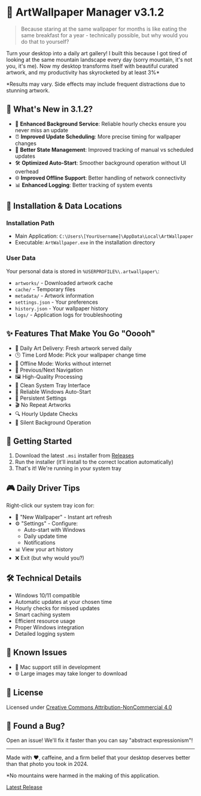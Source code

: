 # 🎨 ArtWallpaper Manager v3.1.2

> Because staring at the same wallpaper for months is like eating the same breakfast for a year - technically possible, but why would you do that to yourself?

Turn your desktop into a daily art gallery! I built this because I got tired of looking at the same mountain landscape every day (sorry mountain, it's not you, it's me). Now my desktop transforms itself with beautiful curated artwork, and my productivity has skyrocketed by at least 3%* 

*Results may vary. Side effects may include frequent distractions due to stunning artwork.

## 🌟 What's New in 3.1.2?

- 🎯 **Enhanced Background Service**: Reliable hourly checks ensure you never miss an update
- ⏰ **Improved Update Scheduling**: More precise timing for wallpaper changes
- 🔄 **Better State Management**: Improved tracking of manual vs scheduled updates
- 🛠️ **Optimized Auto-Start**: Smoother background operation without UI overhead
- 🌐 **Improved Offline Support**: Better handling of network connectivity
- 📊 **Enhanced Logging**: Better tracking of system events

## 📁 Installation & Data Locations

### Installation Path
- Main Application: `C:\Users\[YourUsername]\AppData\Local\ArtWallpaper`
- Executable: `ArtWallpaper.exe` in the installation directory

### User Data
Your personal data is stored in `%USERPROFILE%\.artwallpaper\`:
- `artworks/` - Downloaded artwork cache
- `cache/` - Temporary files
- `metadata/` - Artwork information
- `settings.json` - Your preferences
- `history.json` - Your wallpaper history
- `logs/` - Application logs for troubleshooting

## ✨ Features That Make You Go "Ooooh"

- 🎨 Daily Art Delivery: Fresh artwork served daily
- 🕒 Time Lord Mode: Pick your wallpaper change time
- 💾 Offline Mode: Works without internet
- 🔄 Previous/Next Navigation
- 🖼️ High-Quality Processing
- 🎯 Clean System Tray Interface
- 🚀 Reliable Windows Auto-Start
- 📝 Persistent Settings
- 🎬 No Repeat Artworks
- 🔍 Hourly Update Checks
- 🌙 Silent Background Operation

## 🚀 Getting Started

1. Download the latest `.msi` installer from [Releases](https://github.com/Princeyyyy/art-wallpaper/releases)
2. Run the installer (it'll install to the correct location automatically)
3. That's it! We're running in your system tray

## 🎮 Daily Driver Tips

Right-click our system tray icon for:
- 🎨 "New Wallpaper" - Instant art refresh
- ⚙️ "Settings" - Configure:
  - Auto-start with Windows
  - Daily update time
  - Notifications
- 📊 View your art history
- ❌ Exit (but why would you?)

## 🛠️ Technical Details

- Windows 10/11 compatible
- Automatic updates at your chosen time
- Hourly checks for missed updates
- Smart caching system
- Efficient resource usage
- Proper Windows integration
- Detailed logging system

## 🐛 Known Issues

- 🍎 Mac support still in development
- 🌐 Large images may take longer to download

## 📜 License

Licensed under [Creative Commons Attribution-NonCommercial 4.0](http://creativecommons.org/licenses/by-nc/4.0/)

## 🐛 Found a Bug?

Open an issue! We'll fix it faster than you can say "abstract expressionism"!

---

Made with ❤️, caffeine, and a firm belief that your desktop deserves better than that photo you took in 2024.

*No mountains were harmed in the making of this application.

[Latest Release](https://github.com/Princeyyyy/art-wallpaper/releases/tag/3.1.2)